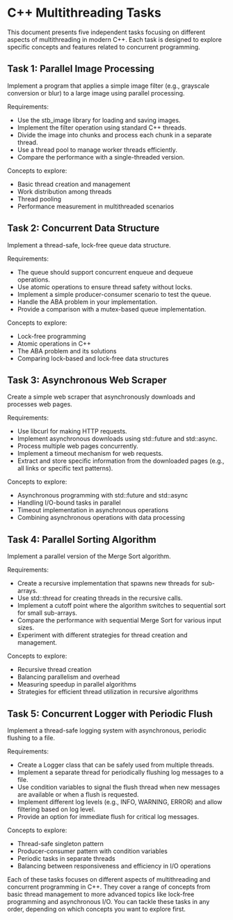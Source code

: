 # C++ Multithreading Tasks

This document presents five independent tasks focusing on different aspects of multithreading in modern C++. Each task is designed to explore specific concepts and features related to concurrent programming.

## Task 1: Parallel Image Processing

Implement a program that applies a simple image filter (e.g., grayscale conversion or blur) to a large image using parallel processing.

Requirements:
- Use the stb_image library for loading and saving images.
- Implement the filter operation using standard C++ threads.
- Divide the image into chunks and process each chunk in a separate thread.
- Use a thread pool to manage worker threads efficiently.
- Compare the performance with a single-threaded version.

Concepts to explore:
- Basic thread creation and management
- Work distribution among threads
- Thread pooling
- Performance measurement in multithreaded scenarios

## Task 2: Concurrent Data Structure

Implement a thread-safe, lock-free queue data structure.

Requirements:
- The queue should support concurrent enqueue and dequeue operations.
- Use atomic operations to ensure thread safety without locks.
- Implement a simple producer-consumer scenario to test the queue.
- Handle the ABA problem in your implementation.
- Provide a comparison with a mutex-based queue implementation.

Concepts to explore:
- Lock-free programming
- Atomic operations in C++
- The ABA problem and its solutions
- Comparing lock-based and lock-free data structures

## Task 3: Asynchronous Web Scraper

Create a simple web scraper that asynchronously downloads and processes web pages.

Requirements:
- Use libcurl for making HTTP requests.
- Implement asynchronous downloads using std::future and std::async.
- Process multiple web pages concurrently.
- Implement a timeout mechanism for web requests.
- Extract and store specific information from the downloaded pages (e.g., all links or specific text patterns).

Concepts to explore:
- Asynchronous programming with std::future and std::async
- Handling I/O-bound tasks in parallel
- Timeout implementation in asynchronous operations
- Combining asynchronous operations with data processing

## Task 4: Parallel Sorting Algorithm

Implement a parallel version of the Merge Sort algorithm.

Requirements:
- Create a recursive implementation that spawns new threads for sub-arrays.
- Use std::thread for creating threads in the recursive calls.
- Implement a cutoff point where the algorithm switches to sequential sort for small sub-arrays.
- Compare the performance with sequential Merge Sort for various input sizes.
- Experiment with different strategies for thread creation and management.

Concepts to explore:
- Recursive thread creation
- Balancing parallelism and overhead
- Measuring speedup in parallel algorithms
- Strategies for efficient thread utilization in recursive algorithms

## Task 5: Concurrent Logger with Periodic Flush

Implement a thread-safe logging system with asynchronous, periodic flushing to a file.

Requirements:
- Create a Logger class that can be safely used from multiple threads.
- Implement a separate thread for periodically flushing log messages to a file.
- Use condition variables to signal the flush thread when new messages are available or when a flush is requested.
- Implement different log levels (e.g., INFO, WARNING, ERROR) and allow filtering based on log level.
- Provide an option for immediate flush for critical log messages.

Concepts to explore:
- Thread-safe singleton pattern
- Producer-consumer pattern with condition variables
- Periodic tasks in separate threads
- Balancing between responsiveness and efficiency in I/O operations

Each of these tasks focuses on different aspects of multithreading and concurrent programming in C++. They cover a range of concepts from basic thread management to more advanced topics like lock-free programming and asynchronous I/O. You can tackle these tasks in any order, depending on which concepts you want to explore first.
